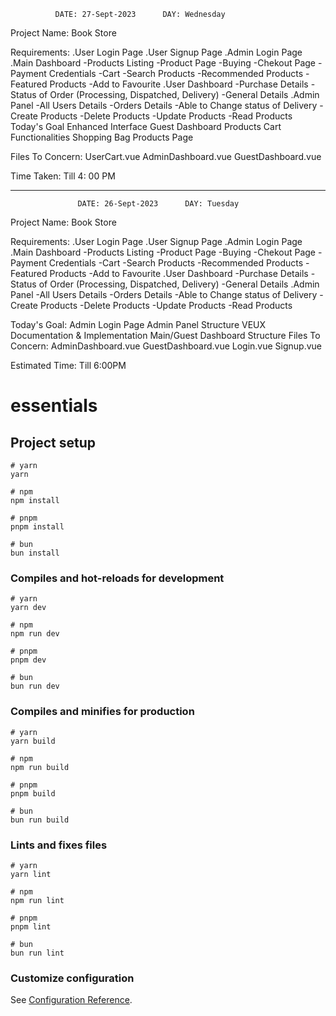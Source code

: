               DATE: 27-Sept-2023      DAY: Wednesday

Project Name:   Book Store

Requirements:
              .User Login Page
              .User Signup Page
              .Admin Login Page
              .Main Dashboard
                  -Products Listing
                    -Product Page
                  -Buying
                    -Chekout Page
                    -Payment Credentials
                  -Cart
                  -Search Products
                  -Recommended Products
                  -Featured Products
                  -Add to Favourite
              .User Dashboard
                  -Purchase Details
                  -Status of Order (Processing, Dispatched, Delivery)
                  -General Details
              .Admin Panel
                  -All Users Details
                  -Orders Details
                  -Able to Change status of Delivery
                  -Create Products
                  -Delete Products
                  -Update Products
                  -Read Products
Today's Goal
              Enhanced Interface
              Guest Dashboard Products
              Cart Functionalities
              Shopping Bag
              Products Page

Files To Concern:
              UserCart.vue
              AdminDashboard.vue
              GuestDashboard.vue

Time Taken:
              Till 4: 00 PM       
                   
----------------------------------------------------------------------------------------------------------------------------- 
                   DATE: 26-Sept-2023      DAY: Tuesday

Project Name:   Book Store

Requirements:
              .User Login Page
              .User Signup Page
              .Admin Login Page
              .Main Dashboard
                  -Products Listing
                    -Product Page
                  -Buying
                    -Chekout Page
                    -Payment Credentials
                  -Cart
                  -Search Products
                  -Recommended Products
                  -Featured Products
                  -Add to Favourite
              .User Dashboard
                  -Purchase Details
                  -Status of Order (Processing, Dispatched, Delivery)
                  -General Details
              .Admin Panel
                  -All Users Details
                  -Orders Details
                  -Able to Change status of Delivery
                  -Create Products
                  -Delete Products
                  -Update Products
                  -Read Products
                  
              
Today's Goal: 
              Admin Login Page
              Admin Panel Structure
              VEUX Documentation & Implementation
              Main/Guest Dashboard Structure
Files To Concern:
              AdminDashboard.vue
              GuestDashboard.vue
              Login.vue
              Signup.vue

Estimated Time:
              Till 6:00PM
              
              



























# essentials

## Project setup

```
# yarn
yarn

# npm
npm install

# pnpm
pnpm install

# bun
bun install
```

### Compiles and hot-reloads for development

```
# yarn
yarn dev

# npm
npm run dev

# pnpm
pnpm dev

# bun
bun run dev
```

### Compiles and minifies for production

```
# yarn
yarn build

# npm
npm run build

# pnpm
pnpm build

# bun
bun run build
```

### Lints and fixes files

```
# yarn
yarn lint

# npm
npm run lint

# pnpm
pnpm lint

# bun
bun run lint
```

### Customize configuration

See [Configuration Reference](https://vitejs.dev/config/).
#
